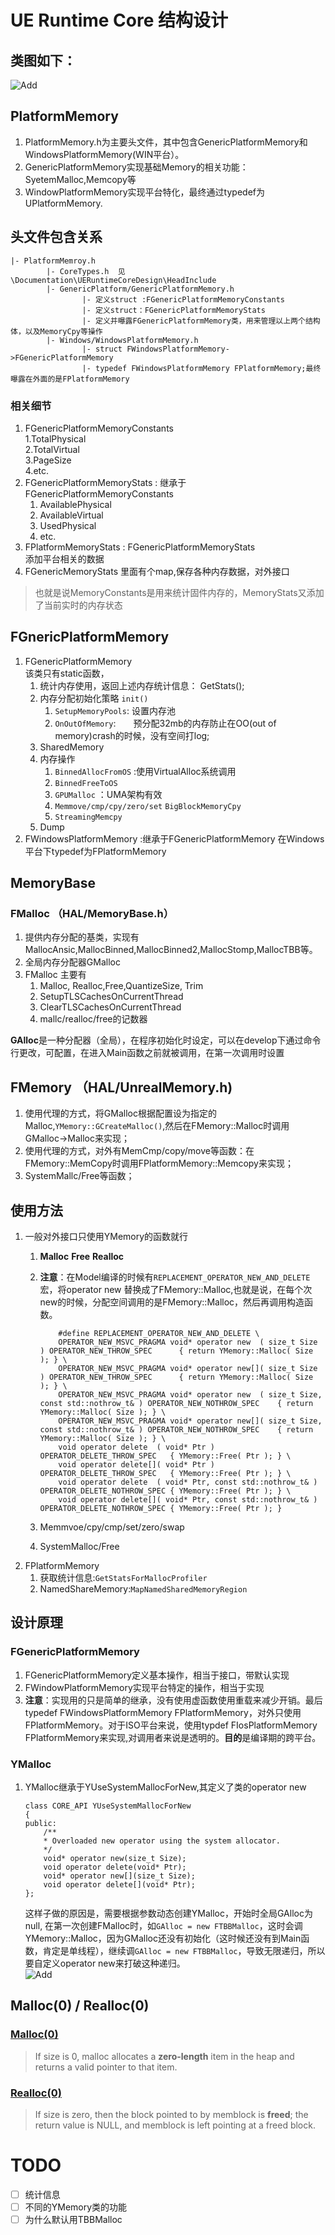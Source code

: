 # UE Runtime Core 结构设计

## 类图如下：
![Add](Picture/MemoryClassDiagram.png)
## PlatformMemory
1.	PlatformMemory.h为主要头文件，其中包含GenericPlatformMemory和WindowsPlatformMemory(WIN平台）。
2.	GenericPlatformMemory实现基础Memory的相关功能：SyetemMalloc,Memcopy等
3.	WindowPlatformMemory实现平台特化，最终通过typedef为UPlatformMemory.  
## 头文件包含关系 

	|- PlatformMemroy.h
			|- CoreTypes.h  见\Documentation\UERuntimeCoreDesign\HeadInclude  
			|- GenericPlatform/GenericPlatformMemory.h 
					|- 定义struct :FGenericPlatformMemoryConstants  
					|- 定义struct：FGenericPlatformMemoryStats
					|- 定义并曝露FGenericPlatformMemory类，用来管理以上两个结构体，以及MemoryCpy等操作 
			|- Windows/WindowsPlatformMemory.h  
					|- struct FWindowsPlatformMemory->FGenericPlatformMemory
					|- typedef FWindowsPlatformMemory FPlatformMemory;最终曝露在外面的是FPlatformMemory
### 相关细节
1.	FGenericPlatformMemoryConstants  
    1.TotalPhysical  
	2.TotalVirtual  
	3.PageSize  
 	4.etc.
2.  FGenericPlatformMemoryStats : 继承于FGenericPlatformMemoryConstants  
    1.	AvailablePhysical  
    2.	AvailableVirtual  
    3.	UsedPhysical  
    4.	etc.
3.  FPlatformMemoryStats : FGenericPlatformMemoryStats  
	添加平台相关的数据
4.  FGenericMemoryStats
    里面有个map,保存各种内存数据，对外接口
>也就是说MemoryConstants是用来统计固件内存的，MemoryStats又添加了当前实时的内存状态

## FGnericPlatformMemory
1.	FGenericPlatformMemory   
    该类只有static函数，
	1.	统计内存使用，返回上述内存统计信息： GetStats();
	2.	内存分配初始化策略 `init()`
		1.	`SetupMemoryPools`: 设置内存池
		2.	`OnOutOfMemory`:　　预分配32mb的内存防止在OO(out of memory)crash的时候，没有空间打log;
	3.	SharedMemory
	4.	内存操作　　
		1.	`BinnedAllocFromOS` :使用VirtualAlloc系统调用
		2.	`BinnedFreeToOS`
		3.	`GPUMalloc` ：UMA架构有效
		4.	`Memmove/cmp/cpy/zero/set` `BigBlockMemoryCpy`
		5.	`StreamingMemcpy`
	5.	Dump
2.	FWindowsPlatformMemory :继承于FGenericPlatformMemory
	在Windows平台下typedef为FPlatformMemory


## MemoryBase
### FMalloc  （HAL/MemoryBase.h）
   1.	提供内存分配的基类，实现有MallocAnsic,MallocBinned,MallocBinned2,MallocStomp,MallocTBB等。
   2.	全局内存分配器GMalloc
   3.	FMalloc 主要有
  		1.	Malloc, Realloc,Free,QuantizeSize, Trim    
  		2.	SetupTLSCachesOnCurrentThread  	  
  		3.	ClearTLSCachesOnCurrentThread  
  		4.	mallc/realloc/free的记数器   
  		
**GAlloc**是一种分配器（全局），在程序初始化时设定，可以在develop下通过命令行更改，可配置，在进入Main函数之前就被调用，在第一次调用时设置
## FMemory （HAL/UnrealMemory.h)
   1.   使用代理的方式，将GMalloc根据配置设为指定的Malloc,`YMemory::GCreateMalloc()`,然后在FMemory::Malloc时调用GMalloc->Malloc来实现；  
   2.   使用代理的方式，对外有MemCmp/copy/move等函数：在FMemory::MemCopy时调用FPlatformMemory::Memcopy来实现；
   3.   SystemMallc/Free等函数；


## 使用方法
1.	一般对外接口只使用YMemory的函数就行  
	1.	**Malloc** **Free** **Realloc**
	2.	**注意**：在Model编译的时候有`REPLACEMENT_OPERATOR_NEW_AND_DELETE`宏，将operator new 替换成了FMemory::Malloc,也就是说，在每个次new的时候，分配空间调用的是FMemory::Malloc，然后再调用构造函数。
	
				#define REPLACEMENT_OPERATOR_NEW_AND_DELETE \
				OPERATOR_NEW_MSVC_PRAGMA void* operator new  ( size_t Size                        ) OPERATOR_NEW_THROW_SPEC      { return YMemory::Malloc( Size ); } \
				OPERATOR_NEW_MSVC_PRAGMA void* operator new[]( size_t Size                        ) OPERATOR_NEW_THROW_SPEC      { return YMemory::Malloc( Size ); } \
				OPERATOR_NEW_MSVC_PRAGMA void* operator new  ( size_t Size, const std::nothrow_t& ) OPERATOR_NEW_NOTHROW_SPEC    { return YMemory::Malloc( Size ); } \
				OPERATOR_NEW_MSVC_PRAGMA void* operator new[]( size_t Size, const std::nothrow_t& ) OPERATOR_NEW_NOTHROW_SPEC    { return YMemory::Malloc( Size ); } \
				void operator delete  ( void* Ptr )                                                 OPERATOR_DELETE_THROW_SPEC   { YMemory::Free( Ptr ); } \
				void operator delete[]( void* Ptr )                                                 OPERATOR_DELETE_THROW_SPEC   { YMemory::Free( Ptr ); } \
				void operator delete  ( void* Ptr, const std::nothrow_t& )                          OPERATOR_DELETE_NOTHROW_SPEC { YMemory::Free( Ptr ); } \
				void operator delete[]( void* Ptr, const std::nothrow_t& )                          OPERATOR_DELETE_NOTHROW_SPEC { YMemory::Free( Ptr ); }

	2.	Memmvoe/cpy/cmp/set/zero/swap  
	3.	SystemMalloc/Free
2.	FPlatformMemory
	1.	获取统计信息:`GetStatsForMallocProfiler`
	2.	NamedShareMemory:`MapNamedSharedMemoryRegion`
## 设计原理
### FGenericPlatformMemory
1.	FGenericPlatformMemory定义基本操作，相当于接口，带默认实现
2.	FWindowPlatformMemory实现平台特定的操作，相当于实现
3.	**注意**：实现用的只是简单的继承，没有使用虚函数使用重载来减少开销。最后typedef FWindowsPlatformMemory FPlatformMemory，对外只使用FPlatformMemory。对于ISO平台来说，使用typdef FIosPlatformMemory FPlatformMemory来实现,对调用者来说是透明的。**目的**是编译期的跨平台。

### YMalloc
1.	YMalloc继承于YUseSystemMallocForNew,其定义了类的operator new

		class CORE_API YUseSystemMallocForNew
		{
		public:
			/**
			* Overloaded new operator using the system allocator.
			*/
			void* operator new(size_t Size);
			void operator delete(void* Ptr);
			void* operator new[](size_t Size);
			void operator delete[](void* Ptr);
		};
	这样子做的原因是，需要根据参数动态创建YMalloc，开始时全局GAlloc为null, 在第一次创建FMalloc时，如`GAlloc = new FTBBMalloc`，这时会调YMemory::Malloc，因为GMalloc还没有初始化（这时候还没有到Main函数，肯定是单线程），继续调`GAlloc = new FTBBMalloc`，导致无限递归，所以要自定义operator new来打破这种递归。  
![Add](Picture/Recursive.png)

## Malloc(0) / Realloc(0)
### [Malloc(0)](https://msdn.microsoft.com/en-us/library/6ewkz86d.aspx)  
>If size is 0, malloc allocates a __zero-length__ item in the heap and returns a valid pointer to that item.   
### [Realloc(0)](https://msdn.microsoft.com/en-us/library/xbebcx7d.aspx)  
>If size is zero, then the block pointed to by memblock is __freed__; the return value is NULL, and memblock is left pointing at a freed block.
# TODO
- [ ] 统计信息
- [ ] 不同的YMemory类的功能
- [ ] 为什么默认用TBBMalloc